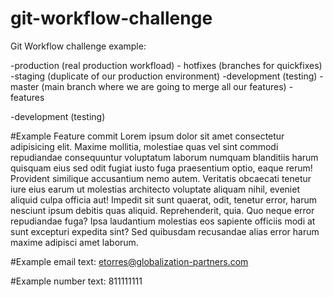 # git-workflow-challenge
Git Workflow challenge example:

-production (real production workfload)
	- hotfixes (branches for quickfixes)
-staging (duplicate of our production environment)
-development (testing)
-master (main branch where we are going to merge all our features)
	- features

-development (testing)

#Example Feature commit Lorem ipsum dolor sit amet consectetur adipisicing elit. Maxime mollitia,
molestiae quas vel sint commodi repudiandae consequuntur voluptatum laborum
numquam blanditiis harum quisquam eius sed odit fugiat iusto fuga praesentium
optio, eaque rerum! Provident similique accusantium nemo autem. Veritatis
obcaecati tenetur iure eius earum ut molestias architecto voluptate aliquam
nihil, eveniet aliquid culpa officia aut! Impedit sit sunt quaerat, odit,
tenetur error, harum nesciunt ipsum debitis quas aliquid. Reprehenderit,
quia. Quo neque error repudiandae fuga? Ipsa laudantium molestias eos 
sapiente officiis modi at sunt excepturi expedita sint? Sed quibusdam
recusandae alias error harum maxime adipisci amet laborum.

#Example email text:
etorres@globalization-partners.com

#Example number text:
811111111